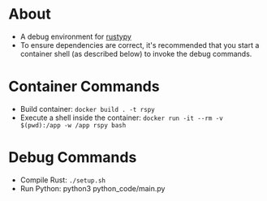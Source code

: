 # About
* A debug environment for [rustypy](https://github.com/iduartgomez/rustypy)
* To ensure dependencies are correct, it's recommended that you start a container shell (as described below) to invoke the debug commands.

# Container Commands
* Build container: `docker build . -t rspy`
* Execute a shell inside the container: `docker run -it --rm -v $(pwd):/app -w /app rspy bash`

# Debug Commands
* Compile Rust: `./setup.sh`
* Run Python: python3 python_code/main.py

